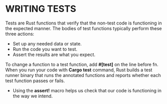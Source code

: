 # WRITING TESTS
Tests are Rust functions that verify that the non-test code is functioning
in the expected manner. The bodies of test functions typically perform
these three actions:

* Set up any needed data or state.
* Run the code you want to test.
* Assert the results are what you expect.

To change a function to a test function, add **#[test]** on the line before fn.
When you run your code with **Cargo test** command, Rust builds a test
runner binary that runs the annotated functions and reports whether each
test function passes or fails.

* Using the **assert!** macro helps us check that our code is functioning in
the way we intend.
